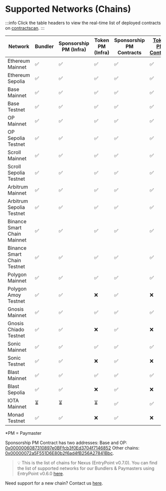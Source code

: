 # Supported Networks (Chains)

:::info
Click the table headers to view the real-time list of deployed contracts on [contractscan](https://contractscan.xyz/).
:::


| Network                      | Bundler | Sponsorship PM (Infra) | Token PM (Infra) | Sponsorship PM Contracts | [Token PM Contract](https://contractscan.xyz/contract/0x00000000301515A5410e0d768aF4f53c416edf19) | [Nexus Contract](https://contractscan.xyz/contract/0x0000002D6DB27c52E3C11c1Cf24072004AC75cBa) |
|-----------------------------|---------|----------------------|-----------------|----------------------|-----------------|-----------------|
| Ethereum Mainnet            | ✅      | ✅                   | ✅              | ✅                   | ✅              | ✅              |
| Ethereum Sepolia            | ✅      | ✅                   | ✅              | ✅                   | ✅              | ✅              |
| Base Mainnet                | ✅      | ✅                   | ✅              | ✅                   | ✅              | ✅              |
| Base Testnet                | ✅      | ✅                   | ✅              | ✅                   | ✅              | ✅              |
| OP Mainnet                  | ✅      | ✅                   | ✅              | ✅                   | ✅              | ✅              |
| OP Sepolia Testnet          | ✅      | ✅                   | ✅              | ✅                   | ✅              | ✅              |
| Scroll Mainnet              | ✅      | ✅                   | ✅              | ✅                   | ✅              | ✅              |
| Scroll Sepolia Testnet      | ✅      | ✅                   | ✅              | ✅                   | ✅              | ✅              |
| Arbitrum Mainnet            | ✅      | ✅                   | ✅              | ✅                   | ✅              | ✅              |
| Arbitrum Sepolia Testnet    | ✅      | ✅                   | ✅              | ✅                   | ✅              | ✅              |
| Binance Smart Chain Mainnet | ✅      | ✅                   | ✅              | ✅                   | ✅              | ✅              |
| Binance Smart Chain Testnet | ✅      | ✅                   | ✅              | ✅                   | ✅              | ✅              |
| Polygon Mainnet             | ✅      | ✅                   | ✅              | ✅                   | ✅              | ✅              |
| Polygon Amoy Testnet        | ✅      | ✅                   | ❌              | ✅                   | ❌              | ✅              |
| Gnosis Mainnet              | ✅      | ✅                   | ✅              | ✅                   | ✅              | ✅              |
| Gnosis Chiado Testnet       | ✅      | ✅                   | ❌              | ✅                   | ❌              | ✅              |
| Sonic Mainnet               | ✅      | ✅                   | ✅              | ✅                   | ✅              | ✅              |
| Sonic Testnet               | ✅      | ✅                   | ❌              | ✅                   | ❌              | ✅              |
| Blast Mainnet               | ✅      | ✅                   | ✅              | ✅                   | ✅              | ✅              |
| Blast Sepolia               | ✅      | ✅                   | ❌              | ✅                   | ❌              | ✅              |
| IOTA Mainnet                | ⏳      | ⏳                   | ⏳              | ✅                   | ✅              | ✅              |
| Monad Testnet               | ✅      | ✅                   | ❌              | ✅                   | ❌              | ✅              |

*PM = Paymaster

Sponsorship PM Contract has two addresses: 
Base and OP: [0x0000006087310897e0BFfcb3f0Ed3704f7146852](https://contractscan.xyz/contract/0x0000006087310897e0BFfcb3f0Ed3704f7146852)
Other chains: [0x00000072a5F551D6E80b2f6ad4fB256A27841Bbc](https://contractscan.xyz/contract/0x00000072a5F551D6E80b2f6ad4fB256A27841Bbc).

> 💡 This is the list of chains for Nexus (EntryPoint v0.7.0). You can find the list of supported networks for our Bundlers & Paymasters using EntryPoint v0.6.0 [here](/smartAccountsV2/supportedNetworks).

Need support for a new chain? Contact us [here](https://forms.gle/nycUAs3Fwyzz772w7).
